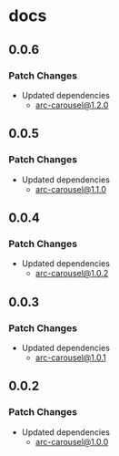 # docs

## 0.0.6

### Patch Changes

- Updated dependencies
  - arc-carousel@1.2.0

## 0.0.5

### Patch Changes

- Updated dependencies
  - arc-carousel@1.1.0

## 0.0.4

### Patch Changes

- Updated dependencies
  - arc-carousel@1.0.2

## 0.0.3

### Patch Changes

- Updated dependencies
  - arc-carousel@1.0.1

## 0.0.2

### Patch Changes

- Updated dependencies
  - arc-carousel@1.0.0
